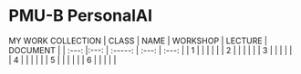 # PMU-B PersonalAI

MY WORK COLLECTION
| CLASS | NAME     | WORKSHOP | LECTURE | DOCUMENT |
| :---: |:---:    | :-----:   |  :---:  |   :---:  |
| 1     |         |           |         |          |
| 2     |         |           |         |          |
| 3     |         |           |         |          |
| 4     |         |           |         |          |
| 5     |         |           |         |          |
| 6     |         |           |         |          |
